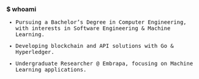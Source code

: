 ### $ whoami  

<samp>

  - Pursuing a Bachelor’s Degree in Computer Engineering, with interests in Software Engineering & Machine Learning.  

  - Developing blockchain and API solutions with Go & Hyperledger.  

  - Undergraduate Researcher @ Embrapa, focusing on Machine Learning applications.  

</samp>

